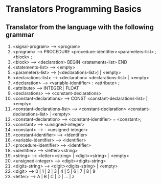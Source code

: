 # Translators Programming Basics
## Translator from the language with the following grammar
1. \<signal-program> --> \<program>
2. \<program> --> PROCEDURE \<procedure-identifier>\<parameters-list> ; \<block> ;
3. \<block> --> \<declaration> BEGIN \<statements-list> END
4. \<statements-list> --> \<empty>
5. \<parameters-list> --> (\<declarations-list>) | \<empty>
6. \<declarations-list> --> \<declaration> \<declarations-list> | \<empty>
7. \<declaration> --> \<variable-identifier> : \<attribute> ;
8. \<attribute> --> INTEGER | FLOAT
9. \<declarations> --> \<constant-declarations>
10. \<constant-declarations> --> CONST \<constant-declarations-list> | \<empty>
11. \<constant-declarations-list>  --> \<constant-declaration> \<constant-declarations-list> | \<empty>
12. \<constant-declaration> --> \<constant-identifier> = \<constant>;
13. \<constant> --> \<unsigned-integer>
14. \<constant> --> - \<unsigned-integer>
15. \<constant-identifier> --> \<identifier>
16. \<variable-identifier> --> \<identifier>
17. \<procedure-identifier> --> \<identifier>
18. \<identifier> --> \<letter>\<string>
19. \<string> --> \<letter>\<string> | \<digit>\<string> | \<empty>
20. \<unsigned-integer> --> \<digit>\<digits-string>
21. \<digits-string> --> \<digit>\<digits-string> | \<empty>
22. \<digit> --> 0 | 1 | 2 | 3 | 4 | 5 | 6 | 7 | 8 | 9
23. \<letter> --> A | B | C | D | ... | z